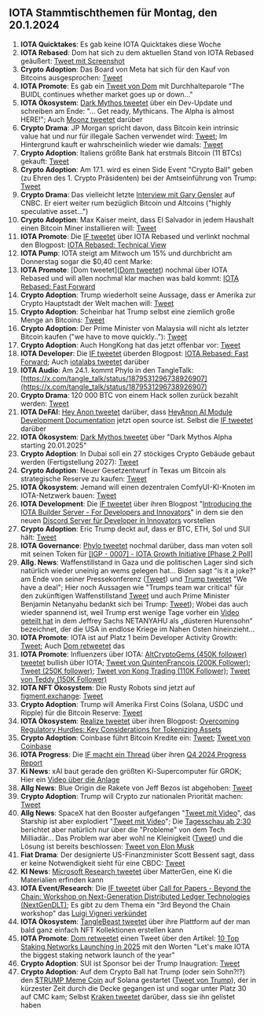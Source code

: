 ## IOTA Stammtischthemen für Montag, den 20.1.2024

1. **IOTA Quicktakes**: Es gab keine IOTA Quicktakes diese Woche
2. **IOTA Rebased**: Dom hat sich zu dem aktuellen Stand von IOTA Rebased geäußert: [Tweet mit Screenshot](https://x.com/IotaPoet/status/1878854108888887786)
3. **Crypto Adoption**: Das Board von Meta hat sich für den Kauf von Bitcoins ausgesprochen: [Tweet](https://x.com/Cointelegraph/status/1878951508336623826)
4. **IOTA Promote**: Es gab ein [Tweet von Dom](https://x.com/DomSchiener/status/1879035961549410772) mit Durchhalteparole "The BUIDL continues whether market goes up or down..."
5. **IOTA Ökosystem**: [Dark Mythos tweetet](https://x.com/DarkMythosIOTA/status/1879075982369550771) über ein Dev-Update und schreiben am Ende: "... Get ready, Mythicans. The Alpha is almost HERE!"; Auch [Moonz tweetet](https://x.com/ingo_moonz/status/1879099534749347908) darüber
6. **Crypto Drama**: JP Morgan spricht davon, dass Bitcoin kein intrinsic value hat und nur für illegale Sachen verwendet wird: [Tweet](https://x.com/disclosetv/status/1878818687337324920); Im Hintergrund kauft er wahrscheinlich wieder wie damals: [Tweet](https://x.com/RyanSAdams/status/1789024343038586956)
7. **Crypto Adoption**: Italiens größte Bank hat erstmals Bitcoin (11 BTCs) gekauft: [Tweet](https://x.com/FurkanCCTV/status/1879092024592498778)
8. **Crypto Adoption**: Am 17.1. wird es einen Side Event "Crypto Ball" geben (zu Ehren des 1. Crypto Präsidenten) bei der Amtseinführung von Trump: [Tweet](https://x.com/DocumentingBTC/status/1878935332940611732)
9. **Crypto Drama**: Das vielleicht letzte [Interview mit Gary Gensler](https://x.com/DocumentingBTC/status/1879182338275651625) auf CNBC. Er eiert weiter rum bezüglich Bitcoin und Altcoins ("highly speculative asset...")
10. **Crypto Adoption**: Max Kaiser meint, dass El Salvador in jedem Haushalt einen Bitcoin Miner installieren will: [Tweet](https://x.com/BitcoinMagazine/status/1879117554767266055)
11. **IOTA Promote**: Die [IF tweetet](https://x.com/iota/status/1879166716518830368) über IOTA Rebased und verlinkt nochmal den Blogpost: [IOTA Rebased: Technical View](https://blog.iota.org/iota-rebased-technical-view/)
12. **IOTA Pump**: IOTA steigt am Mitwoch um 15% und durchbricht am Donnerstag sogar die $0,40 cent Marke: 
13. **IOTA Promote**: [Dom tweetet]([Dom tweetet](https://x.com/DomSchiener/status/1879437944299356236)) nochmal über IOTA Rebased und will allen nochmal klar machen was bald kommt: [IOTA Rebased: Fast Forward](https://blog.iota.org/iota-rebased-fast-forward/)
14. **Crypto Adoption**: Trump wiederholt seine Aussage, dass er Amerika zur Crypto Hauptstadt der Welt machen will: [Tweet](https://x.com/Cointelegraph/status/1879508101579329875)
15. **Crypto Adoption**: Scheinbar hat Trump selbst eine ziemlich große Menge an Bitcoins: [Tweet](https://x.com/DocumentingBTC/status/1879230353682149392?t=2zkHHceT5fuuFm_nCFBdDA&s=19)
16. **Crypto Adoption**: Der Prime Minister von Malaysia will nicht als letzter Bitcoin kaufen ("we have to move quickly.."): [Tweet](https://x.com/BTC_Archive/status/1879484045077385518)
17. **Crypto Adoption**: Auch HongKong hat das jetzt offenbar vor: [Tweet](https://x.com/bitcoinlfgo/status/1879517112408141992)
18. **IOTA Developer**: Die [IF tweetet](https://x.com/iota/status/1879528616381309045) überden Blogpost: [IOTA Rebased: Fast Forward](https://blog.iota.org/iota-rebased-fast-forward/); Auch [iotalabs tweetet](https://x.com/iotalabs_/status/1879530444091441617) darüber
19. **IOTA Audio**: Am 24.1. kommt Phylo in den TangleTalk: [https://x.com/tangle_talk/status/1879531296738926907](https://x.com/tangle_talk/status/1879531296738926907)
20. **Crypto Drama**: 120 000 BTC von einem Hack sollen zurück bezahlt werden: [Tweet](https://x.com/BitcoinMagazine/status/1879540465122566288)
21. **IOTA DeFAI**: [Hey Anon tweetet](https://x.com/HeyAnonai/status/1879545527152640354) darüber, dass [HeyAnon AI Module Development Documentation](https://github.com/RealWagmi/anon-integration-guide) jetzt open source ist. Selbst die [IF tweetet](https://x.com/iota/status/1879551584444801184) darüber
22. **IOTA Ökosystem**: [Dark Mythos tweetet](https://x.com/DarkMythosIOTA/status/1879800766170386848) über "Dark Mythos Alpha starting 20.01.2025"
23. **Crypto Adoption**: In Dubai soll ein 27 stöckiges Crypto Gebäude gebaut werden (Fertigstellung 2027): [Tweet](https://x.com/bitcoinlfgo/status/1879561321366384749)
24. **Crypto Adoption**: Neuer Gesetzentwurf in Texas um Bitcoin als strategische Reserve zu kaufen: [Tweet](https://x.com/BitcoinMagazine/status/1879657770120856052)
25. **IOTA Ökosystem**: Jemand will einen dezentralen ComfyUI-KI-Knoten im IOTA-Netzwerk bauen: [Tweet](https://x.com/voplica/status/1879250868794777953)
26. **IOTA Development**: Die [IF tweetet](https://x.com/iota/status/1879528616381309045) über ihren Blogpost "[Introducing the IOTA Builder Server - For Developers and Innovators](https://blog.iota.org/iota-builder-server/)" in dem sie den neuen [Discord Server für Developer in Innovators](https://discord.gg/iota-builders?ref=blog.iota.org) vorstellen
27. **Crypto Adoption**: Eric Trump deckt auf, dass er BTC, ETH, Sol und SUI hält: [Tweet](https://x.com/Cointelegraph/status/1879691336032370902)
28. **IOTA Governance**: [Phylo tweetet](https://x.com/PhyloIota/status/1879791748215681374) nochmal darüber, dass man voten soll mit seinen Token für [[IGP - 0007] - IOTA Growth Initiative [Phase 2 Poll]](https://govern.iota.org/t/igp-0007-iota-growth-initiative-phase-2-poll/1782)
29. **Allg. News**: Waffenstillstand in Gaza und die politischen Lager sind sich natürlich wieder uneinig an wems gelegen hat... Biden sagt "is it a joke?" am Ende von seiner Pressekonferenz ([Tweet](https://x.com/EricLDaugh/status/1879609462023213319)) und [Trump tweetet](https://x.com/jeremyscahill/status/1879578501281693787) "We have a deal"; Hier noch Aussagen wie "Trumps team war critical" für den zukünftigen Waffenstillstand [Tweet](https://x.com/CollinRugg/status/1879626617271808260) und auch Prime Minister Benjamin Netanyahu bedankt sich bei Trump: [Tweet](https://x.com/IsraeliPM/status/1879650206628839837)); Wobei das auch wieder spannend ist, weil Trump erst wenige Tage vorher ein [Video geteilt hat](https://truthsocial.com/@realDonaldTrump/113789043423746072) in dem Jeffrey Sachs NETANYAHU als „düsteren Hurensohn“ bezeichnet, der die USA in endlose Kriege im Nahen Osten hineinzieht...
30. **IOTA Promote**: IOTA ist auf Platz 1 beim Developer Activity Growth: [Tweet](https://x.com/chain_broker/status/1879559171172937926); Auch [Dom retweetet](https://x.com/DomSchiener/status/1879865526891184167) das
31. **IOTA Promote**: Influenzers über IOTA: [AltCryptoGems (450K follower) tweetet](https://x.com/AltCryptoGems/status/1879827100401885364) bullish über IOTA; [Tweet von QuintenFrancois (200K Follower)](https://x.com/QuintenFrancois/status/1879598971611672778); [Tweet (250K follower)](https://x.com/AltcoinSherpa/status/1879892180879503758); [Tweet von Kong Trading (110K Follower)](https://x.com/KongBTC/status/1879954809161396676); [Tweet von Teddy (150K Follower)](https://x.com/TeddyCleps/status/1880150315716210826)
32. **IOTA NFT Ökosystem**: Die Rusty Robots sind jetzt auf [figment.exchange](https://www.figment.exchange/): [Tweet](https://x.com/figment_nfts/status/1879849867864080589)
33. **Crypto Adoption**: Trump will Amerika First Coins (Solana, USDC und Ripple) für die Bitcoin Reserve: [Tweet](https://x.com/MissCryptoGER/status/1879871285951672558)
34. **IOTA Ökosystem**: [Realize tweetet](https://x.com/realizefinance/status/1879885458240581729) über ihren Blogpost: [Overcoming Regulatory Hurdles: Key Considerations for Tokenizing Assets](https://blog.realizeassets.com/overcoming-regulatory-hurdles-key-considerations-for-tokenizing-assets/)
35. **Crypto Adoption**: Coinbase führt Bitcoin Kredite ein: [Tweet](https://x.com/BTC_Archive/status/1879892314631598274); [Tweet von Coinbase](https://x.com/coinbase/status/1879902780564951530)
36. **IOTA Progress**: Die [IF macht ein Thread](https://x.com/iota/status/1879891362943819854) über ihren [Q4 2024 Progress Report](https://blog.iota.org/q4-2024-progress-report/)
37. **Ki News**: xAI baut gerade den größten Ki-Supercomputer für GROK; Hier ein [Video über die Anlage](https://x.com/MarioNawfal/status/1879807253072802018)
38. **Allg News**: Blue Origin die Rakete von Jeff Bezos ist abgehoben: [Tweet](https://x.com/MarioNawfal/status/1879898031341879595)
39. **Crypto Adoption**: Trump will Crypto zur nationalen Priorität machen: [Tweet](https://x.com/bitcoin2go/status/1880148049386684567)
40. **Allg News**: SpaceX hat den Booster aufgefangen "[Tweet mit Video](https://x.com/APompliano/status/1880031423526236655)", das Starship ist aber explodiert "[Tweet mit Video](https://x.com/marcfriedrich7/status/1880134621662441780)"; Die [Tagesschau ab 2:30](https://www.ardmediathek.de/video/Y3JpZDovL3RhZ2Vzc2NoYXUuZGUvMGZmNjg2ZTQtYWY2NS00Yjg0LTkzNDUtOGUxZTQ1NjA5ZjVmX2dhbnplU2VuZHVuZw) berichtet aber natürlich nur über die "Probleme" von dem Tech Milliadär... Das Problem war aber wohl ne Kleinigkeit ([Tweet](https://x.com/In2ThinAir/status/1880035022587195674)) und die Lösung ist bereits beschlossen: [Tweet von Elon Musk](https://x.com/elonmusk/status/1880060983734858130)
41. **Fiat Drama**: Der designierte US-Finanzminister Scott Bessent sagt, dass er keine Notwendigkeit sieht für eine CBDC: [Tweet](https://x.com/Cointelegraph/status/1879960778884751851)
42. **KI News**: [Microsoft Research tweetet](https://x.com/MSFTResearch/status/1879833084356395359) über MatterGen, eine Ki die Materialien erfinden kann
43. **IOTA Event/Research**: Die [IF tweetet](https://x.com/iota/status/1880178246295109974) über [Call for Papers - Beyond the Chain: Workshop on Next-Generation Distributed Ledger Technologies (NextGenDLT)](https://icbc2025.ieee-icbc.org/workshop/nextgendlt); Es gibt zu dem Thema ein "3rd Beyond the Chain workshop" das [Luigi Vigneri verkündet](https://x.com/luigi_vigneri/status/1880238260817158507)
44. **IOTA Ökosystem**: [TangleBeast tweetet](https://x.com/tanglebeasts/status/1880226548919472601) über ihre Plattform auf der man bald ganz einfach NFT Kollektionen erstellen kann
45. **IOTA Promote**: [Dom retweetet](https://x.com/DomSchiener/status/1880244175662379413) einen Tweet über den Artikel: [10 Top Staking Networks Launching in 2025](https://www.stakingrewards.com/journal/research/10-top-staking-networks-launching-in-2025) mit den Worten "Let's make IOTA the biggest staking network launch of the year"
46. **Crypto Adoption**: SUI ist Sponsor bei der Trump Inaugration: [Tweet](https://x.com/WinX_io/status/1880201354247041100)
47. **Crypto Adoption**: Auf dem Crypto Ball hat Trump (oder sein Sohn?!?) den [$TRUMP Meme Coin](https://www.coingecko.com/en/coins/official-trump) auf Solana gestartet ([Tweet von Trump](https://x.com/realDonaldTrump/status/1880446012168249386)), der in kürzester Zeit durch die Decke gegangen ist und sogar unter Platz 30 auf CMC kam; Selbst [Kraken tweetet](https://x.com/krakenfx/status/1880697715438338302) darüber, dass sie ihn gelistet haben
